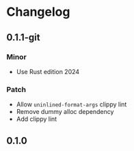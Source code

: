 # Changelog

## 0.1.1-git

### Minor

- Use Rust edition 2024

### Patch

- Allow `uninlined-format-args` clippy lint
- Remove dummy alloc dependency
- Add clippy lint

## 0.1.0

<!-- Increment to skip CHANGELOG.md test: 1 -->
